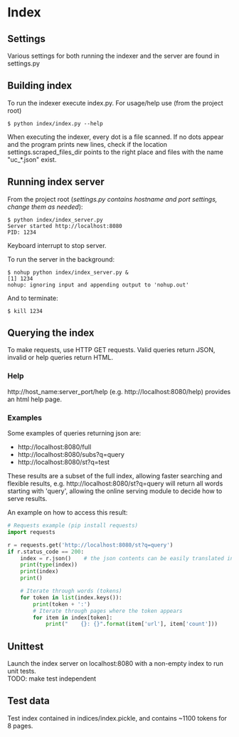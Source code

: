 <!--
## TODO
- [ ] Unit tests
Indexes:
Page rank:
    Calculate ranking based on backlinks, counts, etc

## Notes
string punctuation: word_data.translate(word_data.maketrans('', '', string.punctuation + '…°'))
strip accent marks: unidecode.unidecode(word_data)
tokenizer: nltk.word_tokenize(word_data)
    BTW if markov chains are used, tokenize first since removing punctuation will cause empty strings, better for training 
-->

# Index
## Settings
Various settings for both running the indexer and the server are found in settings.py
## Building index
To run the indexer execute index.py. For usage/help use (from the project root)
```
$ python index/index.py --help
```
When executing the indexer, every dot is a file scanned. If no dots appear and the program prints new lines, check if the location settings.scraped_files_dir points to the right place and files with the name "uc_*.json" exist.

## Running index server
From the project root (*settings.py contains hostname and port settings, change them as needed*):
```
$ python index/index_server.py
Server started http://localhost:8080
PID: 1234

```
Keyboard interrupt to stop server.

To run the server in the background:
```
$ nohup python index/index_server.py &
[1] 1234
nohup: ignoring input and appending output to 'nohup.out'
```
And to terminate:
```
$ kill 1234
```

## Querying the index
To make requests, use HTTP GET requests. Valid queries return JSON, invalid or help queries return HTML.
### Help
http://host_name:server_port/help (e.g. http://localhost:8080/help) provides an html help page.

### Examples
Some examples of queries returning json are: 
- http://localhost:8080/full
- http://localhost:8080/subs?q=query
- http://localhost:8080/st?q=test

These results are a subset of the full index, allowing faster searching and flexible results, e.g. http://localhost:8080/st?q=query will return all words starting with 'query', allowing the online serving module to decide how to serve results.

An example on how to access this result:
```python
# Requests example (pip install requests)
import requests

r = requests.get('http://localhost:8080/st?q=query')
if r.status_code == 200:
    index = r.json()    # the json contents can be easily translated into a dict
    print(type(index))
    print(index)
    print()

    # Iterate through words (tokens)
    for token in list(index.keys()):
        print(token + ':')
        # Iterate through pages where the token appears
        for item in index[token]:
            print("    {}: {}".format(item['url'], item['count']))
```

## Unittest
Launch the index server on localhost:8080 with a non-empty index to run unit tests. \
TODO: make test independent

## Test data
Test index contained in indices/index.pickle, and contains ~1100 tokens for 8 pages.